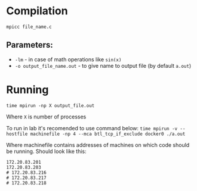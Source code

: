 # Compilation
`mpicc file_name.c`

## Parameters:
* `-lm` - in case of math operations like `sin(x)`
* `-o output_file_name.out` - to give name to output file (by default `a.out`)

# Running
`time mpirun -np X output_file.out`

Where `X` is number of processes

To run in lab it's recomended to use command below:
`time mpirun -v --hostfile machinefile -np 4 --mca btl_tcp_if_exclude docker0 ./a.out`

Where machinefile contains addresses of machines on which code should be running. Should look like this:
```
172.20.83.201
172.20.83.203
# 172.20.83.216
# 172.20.83.217
# 172.20.83.218
```